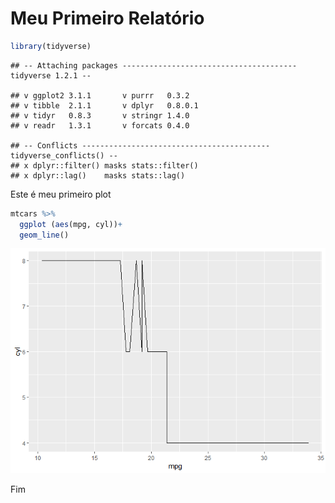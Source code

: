 Meu Primeiro Relatório
================

``` r
library(tidyverse)
```

    ## -- Attaching packages --------------------------------------- tidyverse 1.2.1 --

    ## v ggplot2 3.1.1       v purrr   0.3.2  
    ## v tibble  2.1.1       v dplyr   0.8.0.1
    ## v tidyr   0.8.3       v stringr 1.4.0  
    ## v readr   1.3.1       v forcats 0.4.0

    ## -- Conflicts ------------------------------------------ tidyverse_conflicts() --
    ## x dplyr::filter() masks stats::filter()
    ## x dplyr::lag()    masks stats::lag()

Este é meu primeiro plot

``` r
mtcars %>%
  ggplot (aes(mpg, cyl))+ 
  geom_line()
```

![](README_files/figure-markdown_github/unnamed-chunk-2-1.png)

Fim
